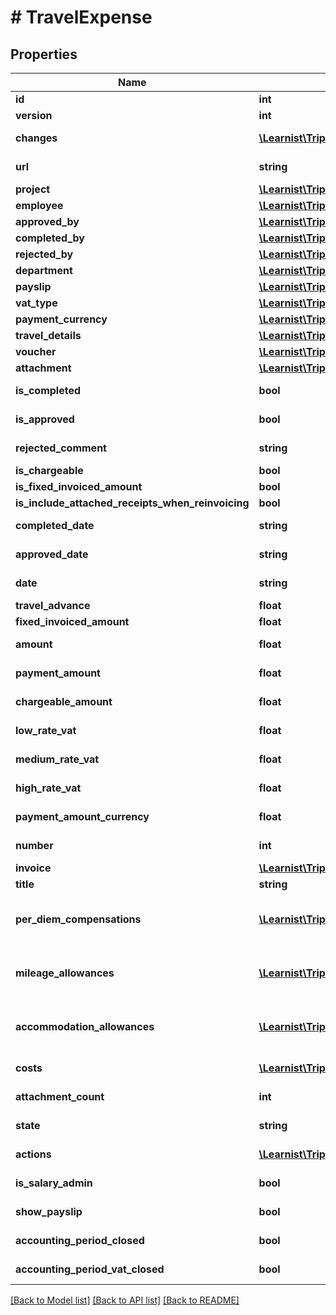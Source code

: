 # # TravelExpense

## Properties

Name | Type | Description | Notes
------------ | ------------- | ------------- | -------------
**id** | **int** |  | [optional]
**version** | **int** |  | [optional]
**changes** | [**\Learnist\Tripletex\Model\Change[]**](Change.md) |  | [optional] [readonly]
**url** | **string** |  | [optional] [readonly]
**project** | [**\Learnist\Tripletex\Model\Project**](Project.md) |  | [optional]
**employee** | [**\Learnist\Tripletex\Model\Employee**](Employee.md) |  |
**approved_by** | [**\Learnist\Tripletex\Model\Employee**](Employee.md) |  | [optional]
**completed_by** | [**\Learnist\Tripletex\Model\Employee**](Employee.md) |  | [optional]
**rejected_by** | [**\Learnist\Tripletex\Model\Employee**](Employee.md) |  | [optional]
**department** | [**\Learnist\Tripletex\Model\Department**](Department.md) |  | [optional]
**payslip** | [**\Learnist\Tripletex\Model\Payslip**](Payslip.md) |  | [optional]
**vat_type** | [**\Learnist\Tripletex\Model\VatType**](VatType.md) |  | [optional]
**payment_currency** | [**\Learnist\Tripletex\Model\Currency**](Currency.md) |  | [optional]
**travel_details** | [**\Learnist\Tripletex\Model\TravelDetails**](TravelDetails.md) |  | [optional]
**voucher** | [**\Learnist\Tripletex\Model\Voucher**](Voucher.md) |  | [optional]
**attachment** | [**\Learnist\Tripletex\Model\Document**](Document.md) |  | [optional]
**is_completed** | **bool** |  | [optional] [readonly]
**is_approved** | **bool** |  | [optional] [readonly]
**rejected_comment** | **string** |  | [optional] [readonly]
**is_chargeable** | **bool** |  | [optional]
**is_fixed_invoiced_amount** | **bool** |  | [optional]
**is_include_attached_receipts_when_reinvoicing** | **bool** |  | [optional]
**completed_date** | **string** |  | [optional] [readonly]
**approved_date** | **string** |  | [optional] [readonly]
**date** | **string** |  | [optional] [readonly]
**travel_advance** | **float** |  | [optional]
**fixed_invoiced_amount** | **float** |  | [optional]
**amount** | **float** |  | [optional] [readonly]
**payment_amount** | **float** |  | [optional] [readonly]
**chargeable_amount** | **float** |  | [optional] [readonly]
**low_rate_vat** | **float** |  | [optional] [readonly]
**medium_rate_vat** | **float** |  | [optional] [readonly]
**high_rate_vat** | **float** |  | [optional] [readonly]
**payment_amount_currency** | **float** |  | [optional] [readonly]
**number** | **int** |  | [optional] [readonly]
**invoice** | [**\Learnist\Tripletex\Model\Invoice**](Invoice.md) |  | [optional]
**title** | **string** |  | [optional]
**per_diem_compensations** | [**\Learnist\Tripletex\Model\PerDiemCompensation[]**](PerDiemCompensation.md) | Link to individual per diem compensations. | [optional]
**mileage_allowances** | [**\Learnist\Tripletex\Model\MileageAllowance[]**](MileageAllowance.md) | Link to individual mileage allowances. | [optional] [readonly]
**accommodation_allowances** | [**\Learnist\Tripletex\Model\AccommodationAllowance[]**](AccommodationAllowance.md) | Link to individual accommodation allowances. | [optional] [readonly]
**costs** | [**\Learnist\Tripletex\Model\Cost[]**](Cost.md) | Link to individual costs. | [optional]
**attachment_count** | **int** |  | [optional] [readonly]
**state** | **string** |  | [optional] [readonly]
**actions** | [**\Learnist\Tripletex\Model\Link[]**](Link.md) |  | [optional] [readonly]
**is_salary_admin** | **bool** |  | [optional] [readonly]
**show_payslip** | **bool** |  | [optional] [readonly]
**accounting_period_closed** | **bool** |  | [optional] [readonly]
**accounting_period_vat_closed** | **bool** |  | [optional] [readonly]

[[Back to Model list]](../../README.md#models) [[Back to API list]](../../README.md#endpoints) [[Back to README]](../../README.md)
